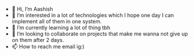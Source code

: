 - 👋 Hi, I’m Aashish
- 👀 I’m interested in a lot of technologies which I hope one day I can implement all of them in one system.
- 🌱 I’m currently learning a lot of thing tbh
- 💞️ I’m looking to collaborate on projects that make me wanna not give up on them after 2 days.
- 📫 How to reach me email ig:)

<!---
aashish1502/aashish1502 is a ✨ special ✨ repository because its `README.md` (this file) appears on your GitHub profile.
You can click the Preview link to take a look at your changes.
--->
